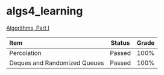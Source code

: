 # algs4_learning

[Algorithms, Part I](https://www.coursera.org/learn/algorithms-part1)

|Item                        | Status  | Grade |
|:---------------------------|---------|-------|
|Percolation                 | Passed  | 100%  |
|Deques and Randomized Queues| Passed  | 100%  | 
